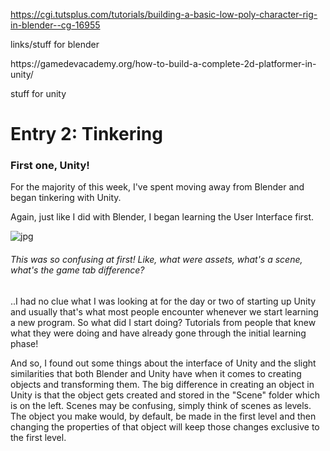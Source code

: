 https://cgi.tutsplus.com/tutorials/building-a-basic-low-poly-character-rig-in-blender--cg-16955
<p>links/stuff for blender</p>
https://gamedevacademy.org/how-to-build-a-complete-2d-platformer-in-unity/
<p>stuff for unity</p>

<h1> Entry 2: Tinkering</h1>
<h3> First one, Unity! </h3>
<p> For the majority of this week, I've spent moving away from Blender and began tinkering with Unity.</p>
<p> Again, just like I did with Blender, I began learning the User Interface first. </p>
<img src="https://cdn-images-1.medium.com/max/1800/1*xX-6EV0l7M3jMFAY3ZVvMw.png" alt="jpg">
<h6>This was so confusing at first! Like, what were assets, what's a scene, what's the game tab difference?</h6>
<p> ..I had no clue what I was looking at for the day or two of starting up Unity and usually that's what most people encounter whenever we start learning a new program. So what did I start doing? Tutorials from people that knew what they were doing and have already gone through the initial learning phase!</p>
<p> And so, I found out some things about the interface of Unity and the slight similarities that both Blender and Unity have when it comes to creating objects and transforming them. The big difference in creating an object in Unity is that the object gets created and stored in the "Scene" folder which is on the left. Scenes may be confusing, simply think of scenes as levels. The object you make would, by default, be made in the first level and then changing the properties of that object will keep those changes exclusive to the first level.</p>
